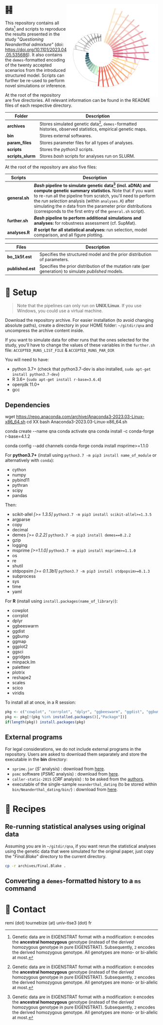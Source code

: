 # &#19918; <img align="right" width="300" src="https://github.com/sunyatin/qna/blob/main/archives/model.png">

This repository contains all data[^1] and scripts to reproduce the results presented in the study "*Questioning Neanderthal admixture*" (doi: https://doi.org/10.1101/2023.04.05.535686). It also contains the `demes`-formatted encoding of the twenty accepted scenarios from the introduced structured model. Scripts can further be re-used to perform novel simulations or inference.

At the root of the repository are five directories. All relevant information can be found in the README files of each respective directory.

| Folder         | Description                                 |
|----------------|----------------------------------------------|
| **archives**       | Stores simulated genetic data[^1], `demes`-formatted histories, observed statistics, empirical genetic maps.   |
| **bin**            | Stores external softwares.          |
| **param_files**    | Stores parameter files for all types of analyses.     |
| **scripts**        | Stores the *python3* scripts.    |
| **scripts_slurm**  | Stores *bash* scripts for analyses run on SLURM. |


At the root of the repository are also five files:

| Scripts         | Description                                 |
|----------------|----------------------------------------------|
| **general.sh** |  ***Bash* pipeline to simulate genetic data[^1] (incl. aDNA) and compute genetic summary statistics.** Note that if you want to re-run all the pipeline from scratch, you'll need to perform the *run selection* analysis (within `analyses.R`) after simulating the *n* data from the  parameter prior distributions (corresponds to the first entry of the `general.sh`  script). |
| **further.sh** | ***Bash* pipeline to perform additional simulations and analyses:** for robustness assessment (cf. SupMat). |
| **analyses.R** | ***R* script for all statistical analyses:** run selection, model comparison, and all figure plotting. |

| Files         | Description                                 |
|----------------|----------------------------------------------|
| **bo_1k5f.est** | Specifies the structured model and the prior distribution of parameters. |
| **published.est** | Specifies the prior distribution of the mutation rate (per generation) to simulate *published* models. |

# :large_blue_diamond: Setup

> Note that the pipelines can only run on **UNIX**/**Linux**. If you use Windows, you could use a virtual machine.

Download the repository archive. For easier installation (to avoid changing absolute paths), create a directory in your HOME folder: `~/gitdir/qna` and uncompress the archive content inside.

If you want to simulate data for other runs that the ones selected for the study, you'll have to change the values of these variables in the `further.sh` file: `ACCEPTED_RUNS_LIST_FILE` & `ACCEPTED_RUNS_PAR_DIR`

You will need to have:
- python 3.7+ (check that python3.7-dev is also installed, `sudo apt-get install python3.7-dev`)
- R 3.6+ (`sudo apt-get install r-base=3.6.4`)
- openjdk 11.0+
- gcc

## Dependencies



wget https://repo.anaconda.com/archive/Anaconda3-2023.03-Linux-x86_64.sh
cd XX
bash Anaconda3-2023.03-Linux-x86_64.sh

conda create --name qna
conda activate qna
conda install -c conda-forge r-base=4.1.2


conda config --add channels conda-forge
conda install msprime>=1.1.0



For **python3.7+** (install using `python3.7 -m pip3 install name_of_module` or alternatively with `conda`):
- cython
- numpy
- pybind11
- pythran
- scipy
- pandas

Then:
- scikit-allel *[>= 1.3.5]* `python3.7 -m pip3 install scikit-allel>=1.3.5`
- argparse
- copy
- decimal
- demes *[>= 0.2.2]* `python3.7 -m pip3 install demes==0.2.2`
- gzip
- logging
- msprime *[>=1.1.0]* `python3.7 -m pip3 install msprime>=1.1.0`
- os
- re
- shutil
- stdpopsim *[>= 0.1.3b1]* `python3.7 -m pip3 install stdpopsim>=0.1.3`
- subprocess
- sys
- time
- yaml

For **R** (install using `install.packages(name_of_library)`):
- cowplot
- corrplot
- dplyr
- ggbeeswarm
- ggdist
- ggbump
- ggmap
- ggplot2
- ggsci
- ggridges
- minpack.lm
- paletteer
- plotrix
- reshape2
- scales
- scico
- viridis

To install all at once, in a R session:

```R
pkg <- c("cowplot", "corrplot", "dplyr", "ggbeeswarm", "ggdist", "ggbump", "ggmap", "ggplot2", "ggsci", "ggridges", "minpack.lm", "paletteer", "plotrix", "reshape2", "scales", "scico", "viridis")
pkg <- pkg[!(pkg %in% installed.packages()[,"Package"])]
if(length(pkg)) install.packages(pkg)
```


## External programs

For legal considerations, we do not include external programs in the repository. Users are asked to download them separately and store the executable in the **bin** directory:

- `sprime.jar` (*S'* analysis) : download from [here](https://faculty.washington.edu/browning/sprime.jar).
- `psmc` software (*PSMC* analysis) : download from [here](https://github.com/lh3/psmc).
- `caller-static-2015` (*CRF* analysis) : to be asked from the [authors](https://doi.org/10.1038/nature12961).
- executable of the single-sample `neanderthal_dating` (to be stored within `bin/Neanderthal_dating/bin/`) : download from [here](https://github.com/priyamoorjani/Neanderthal_dating).

# :large_blue_diamond: Recipes

## Re-running statistical analyses using original data

Assuming you are in `~/gitdir/qna`, if you want rerun the statistical analyses using the genetic data that were simulated for the original paper, just copy the "*Final.Blake*" directory to the current directory.

```bash
cp -r archives/Final.Blake .
```
## Converting a `demes`-formatted history to a `ms` command

# :large_blue_diamond: Contact

remi (dot) tournebize (at) univ-tlse3 (dot) fr


[^1]: Genetic data are in EIGENSTRAT format with a modification: `0` encodes the **ancestral homozygous** genotype (instead of the *derived* homozygous genotype in pure EIGENSTRAT). Subsequently, `2` encodes the derived homozygous genotype. All genotypes are mono- or bi-allelic at most.
